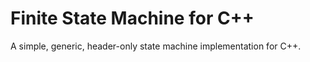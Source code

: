 Finite State Machine for C++
============================

A simple, generic, header-only state machine implementation for C++.
